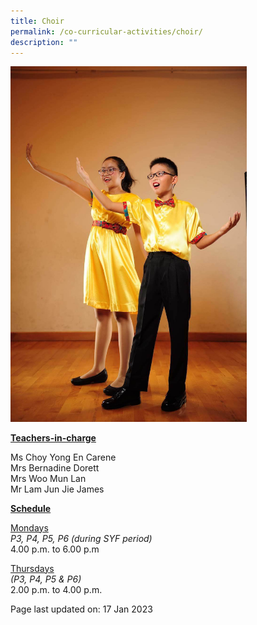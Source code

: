 ```yaml
---
title: Choir
permalink: /co-curricular-activities/choir/
description: ""
---
```

<img style="width: 75%;" src="/images/choir.jpeg">

<p><u><strong>Teachers-in-charge</strong></u></p>
<p>Ms Choy Yong En Carene<br />Mrs Bernadine Dorett<br />Mrs Woo Mun Lan<br />Mr Lam Jun Jie James</p>
<p><u><strong>Schedule</strong></u></p>
<p><u>Mondays</u><br /><em>P3, P4, P5, P6 (during SYF period)</em><br />4.00 p.m. to 6.00 p.m</p>
<p><u>Thursdays</u><br /><em>(P3, P4, P5 &amp; P6)</em><br />2.00 p.m. to 4.00 p.m.</p>

<p>Page last updated on: 17 Jan 2023</p>